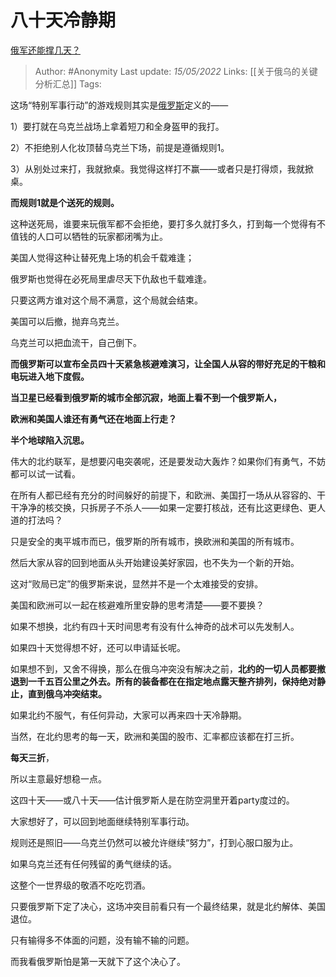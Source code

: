 # 八十天冷静期
[俄军还能撑几天？](https://www.zhihu.com/question/523516129/answer/2488495292)

> Author: #Anonymity 
Last update: *15/05/2022* 
Links: [[关于俄乌的关键分析汇总]]
Tags: 

这场“特别军事行动”的游戏规则其实是[俄罗斯](https://www.zhihu.com/search?q=%E4%BF%84%E7%BD%97%E6%96%AF&search_source=Entity&hybrid_search_source=Entity&hybrid_search_extra=%7B%22sourceType%22%3A%22answer%22%2C%22sourceId%22%3A2488495292%7D)定义的——

1）要打就在乌克兰战场上拿着短刀和全身盔甲的我打。

2）不拒绝别人化妆顶替乌克兰下场，前提是遵循规则1。

3）从别处过来打，我就掀桌。我觉得这样打不赢——或者只是打得烦，我就掀桌。

  

**而规则1就是个送死的规则。**

这种送死局，谁要来玩俄军都不会拒绝，要打多久就打多久，打到每一个觉得有不值钱的人口可以牺牲的玩家都闭嘴为止。

美国人觉得这种让替死鬼上场的机会千载难逢；

俄罗斯也觉得在必死局里虐尽天下仇敌也千载难逢。

只要这两方谁对这个局不满意，这个局就会结束。

美国可以后撤，抛弃乌克兰。

乌克兰可以把血流干，自己倒下。

  

**而俄罗斯可以宣布全员四十天紧急核避难演习，让全国人从容的带好充足的干粮和电玩进入地下度假。**

**当卫星已经看到俄罗斯的城市全部沉寂，地面上看不到一个俄罗斯人，**

**欧洲和美国人谁还有勇气还在地面上行走？**

  

**半个地球陷入沉思。**

  

伟大的北约联军，是想要闪电突袭呢，还是要发动大轰炸？如果你们有勇气，不妨都可以试一试看。

  

在所有人都已经有充分的时间躲好的前提下，和欧洲、美国打一场从从容容的、干干净净的核交换，只拆房子不杀人——如果一定要打核战，还有比这更绿色、更人道的打法吗？

只是安全的夷平城市而已，俄罗斯的所有城市，换欧洲和美国的所有城市。

然后大家从容的回到地面从头开始建设美好家园，也不失为一个新的开始。

这对“败局已定”的俄罗斯来说，显然并不是一个太难接受的安排。

  

美国和欧洲可以一起在核避难所里安静的思考清楚——要不要换？

如果不想换，北约有四十天时间思考有没有什么神奇的战术可以先发制人。

如果四十天觉得想不好，还可以申请延长呢。

如果想不到，又舍不得换，那么在俄乌冲突没有解决之前，**北约的一切人员都要撤退到一千五百公里之外去。所有的装备都在在指定地点露天整齐排列，保持绝对静止，直到俄乌冲突结束。**

  

如果北约不服气，有任何异动，大家可以再来四十天冷静期。

  

当然，在北约思考的每一天，欧洲和美国的股市、汇率都应该都在打三折。

**每天三折**，

所以主意最好想稳一点。

  

这四十天——或八十天——估计俄罗斯人是在防空洞里开着party度过的。

  

  

大家想好了，可以回到地面继续特别军事行动。

规则还是照旧——乌克兰仍然可以被允许继续“努力”，打到心服口服为止。

如果乌克兰还有任何残留的勇气继续的话。

  

这整个一世界级的敬酒不吃吃罚酒。

  

只要俄罗斯下定了决心，这场冲突目前看只有一个最终结果，就是北约解体、美国退位。

只有输得多不体面的问题，没有输不输的问题。

而我看俄罗斯怕是第一天就下了这个决心了。